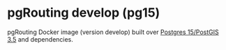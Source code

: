 # pgRouting develop (pg15)

pgRouting Docker image (version develop) built over [Postgres 15/PostGIS 3.5](https://hub.docker.com/r/postgis/postgis) and dependencies.
